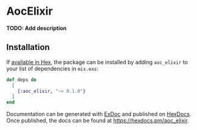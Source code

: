 # AocElixir

**TODO: Add description**

## Installation

If [available in Hex](https://hex.pm/docs/publish), the package can be installed
by adding `aoc_elixir` to your list of dependencies in `mix.exs`:

```elixir
def deps do
  [
    {:aoc_elixir, "~> 0.1.0"}
  ]
end
```

Documentation can be generated with [ExDoc](https://github.com/elixir-lang/ex_doc)
and published on [HexDocs](https://hexdocs.pm). Once published, the docs can
be found at <https://hexdocs.pm/aoc_elixir>.

